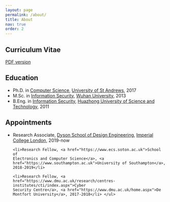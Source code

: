 ```yaml
---
layout: page
permalink: /about/
title: About
nav: true
order: 2
---
```


<h2>Curriculum Vitae</h2>
<a href="">PDF version</a>

<h2>Education</h2>
<ul>
	<li>Ph.D. in <a href="https://www.st-andrews.ac.uk/computer-science">Computer Science</a>, <a href="https://www.st-andrews.ac.uk">University of St Andrews</a>, 2017</li>
	<li>M.Sc. in <a href="http://cs.whu.edu.cn/aspx/enmain">Information Security</a>, <a href="https://en.whu.edu.cn">Wuhan University</a>, 2013</li>
	<li>B.Eng. in <a href="http://english.cs.hust.edu.cn">Information Security</a>, <a href="http://english.hust.edu.cn">Huazhong University of Science and Technology</a>, 2011</li>
</ul>

<h2>Appointments</h2>
<ul>
	<li>Research Associate, <a
	href="https://www.imperial.ac.uk/design-engineering">Dyson School of
	Design Engineering</a>, <a href="https://www.imperial.ac.uk">Imperial
	College London</a>, 2019-now</li>
	
	<li>Research Fellow, <a href="https://www.ecs.soton.ac.uk">School of
	Electronics and Computer Science</a>, <a
	href="https://www.southampton.ac.uk">University of Southampton</a>,
	2018-2019</li>
	
	<li>Research Fellow, <a
	href="https://www.dmu.ac.uk/research/centres-institutes/cti/index.aspx">Cyber
	Security Centre</a>, <a href="https://www.dmu.ac.uk/home.aspx">De
	Montfort University</a>, 2017-2018</li> </ul>
